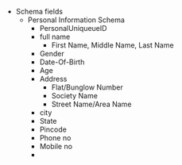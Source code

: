 - Schema fields
  - Personal Information Schema
    - PersonalUniqueueID
    - full name
      - First Name, Middle Name, Last Name
    - Gender
    - Date-Of-Birth
    - Age
    - Address
      - Flat/Bunglow Number
      - Society Name
      - Street Name/Area Name
    - city
    - State
    - Pincode
    - Phone no
    - Mobile no
    - 

